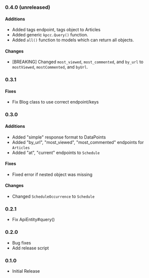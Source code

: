 ### 0.4.0 (unreleased)
#### Additions
* Added tags endpoint, tags object to Articles
* Added generic `kpcc.Query()` function.
* Added `all()` function to models which can return all objects.

#### Changes
* [BREAKING] Changed `most_viewed`, `most_commented`, and `by_url` to `mostViewed`, `mostCommented`, and `byUrl`.


### 0.3.1
#### Fixes
* Fix Blog class to use correct endpoint/keys


### 0.3.0
#### Additions
* Added "simple" response format to DataPoints
* Added "by_url", "most_viewed", "most_commented" endpoints for `Articles`
* Added "at", "current" endpoints to `Schedule`

#### Fixes
* Fixed error if nested object was missing

#### Changes
* Changed `ScheduleOccurrence` to `Schedule`


### 0.2.1
* Fix ApiEntity#query()


### 0.2.0
* Bug fixes
* Add release script


### 0.1.0
* Initial Release
